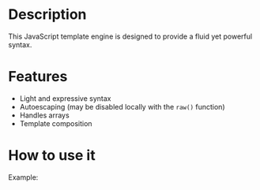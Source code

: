 # Description
This JavaScript template engine is designed to provide a fluid yet powerful syntax.

# Features
* Light and expressive syntax
* Autoescaping (may be disabled locally with the `raw()` function)
* Handles arrays
* Template composition

# How to use it

Example:
    <script type="text/html" id="band">
        <li>
            <dl>
                <dt>$(_.name)</dt>
                <dl>$(_.genre)</dl>
            </dl>
        </li>
    </script>
    <script type="text/html" id="myTemplate">
        <li>
            Favorite bands of $(_.sex === "M" ? "Mr." : "Mrs.") $(_.name) : $if(_.bands) { ($(_.bands.length)) }
            $if(_.bands) {
                <ul>
                    $(run("band", _.bands))
                </ul>
            } else {
                (Unknown)
            }
        </li>
    </script>
    <script type="text/javascript">
        // compile band to make it available in myTemplate
        FluidTmpl.compile("band")
        var template = FluidTmpl.compile("myTemplate")
        document.getElementById("destination").innerHTML = template([
            {
                name: "Joe",
                sex: "M",
                bands: [
                    {
                        name: "Gojira",
                        genre: "Death Metal"
                    },
                    {
                        name: "Metallica",
                        genre: "Thrash Metal"
                    }
                ]
            },
            {
                name: "Alice",
                sex: "F",
                bands: [
                    {
                        name: "The Dandy Warhols",
                        genre: "Rock"
                    },
                    {
                        name: "Rodrigo & Gabriela",
                        genre: "Folk"
                    }
                ]
            },
            {
                name: "Vince",
                sex: "M"
            }
        ]);
        // Then you can reuse it with:
        // FluidTmpl.run("myTemplate", myData)
    </script>